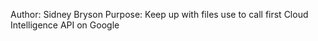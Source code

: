 Author: Sidney Bryson
Purpose: Keep up with files use to call first Cloud Intelligence API on Google
